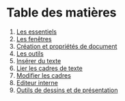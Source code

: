 # Table des matières

1. [Les essentiels](basics-fr.md)
2. [Les fenêtres](windows-fr.md)
3. [Création et propriétés de document](creating-documents-fr.md)
4. [Les outils](tools-fr.md)
5. [Insérer du texte](insert-text-fr.md)
5. [Lier les cadres de texte](text-chain-fr.md)
6. [Modifier les cadres](frames-modify-fr.md)
7. [Editeur interne]()
8. [Outils de dessins et de présentation]()
